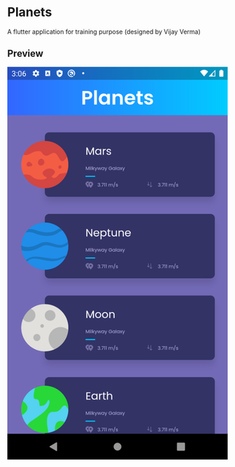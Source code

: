 # Planets

A flutter application for training purpose (designed by Vijay Verma)

## Preview

![](Screenshot_1604066819.png)

